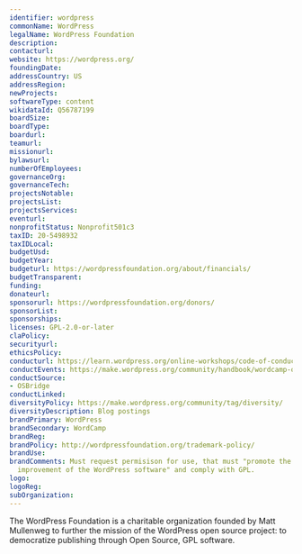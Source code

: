 ```yaml
---
identifier: wordpress
commonName: WordPress
legalName: WordPress Foundation
description:
contacturl:
website: https://wordpress.org/
foundingDate:
addressCountry: US
addressRegion:
newProjects:
softwareType: content
wikidataId: Q56787199
boardSize:
boardType:
boardurl:
teamurl:
missionurl:
bylawsurl:
numberOfEmployees:
governanceOrg:
governanceTech:
projectsNotable:
projectsList:
projectsServices:
eventurl:
nonprofitStatus: Nonprofit501c3
taxID: 20-5498932
taxIDLocal:
budgetUsd:
budgetYear:
budgeturl: https://wordpressfoundation.org/about/financials/
budgetTransparent:
funding:
donateurl:
sponsorurl: https://wordpressfoundation.org/donors/
sponsorList:
sponsorships:
licenses: GPL-2.0-or-later
claPolicy:
securityurl:
ethicsPolicy:
conducturl: https://learn.wordpress.org/online-workshops/code-of-conduct/
conductEvents: https://make.wordpress.org/community/handbook/wordcamp-organizer/planning-details/code-of-conduct/
conductSource: 
- OSBridge
conductLinked:
diversityPolicy: https://make.wordpress.org/community/tag/diversity/
diversityDescription: Blog postings
brandPrimary: WordPress
brandSecondary: WordCamp
brandReg:
brandPolicy: http://wordpressfoundation.org/trademark-policy/
brandUse:
brandComments: Must request permisison for use, that must "promote the spread and
  improvement of the WordPress software" and comply with GPL.
logo:
logoReg:
subOrganization:
---
```


The WordPress Foundation is a charitable organization founded by Matt Mullenweg to further the mission of the WordPress open source project: to democratize publishing through Open Source, GPL software.
